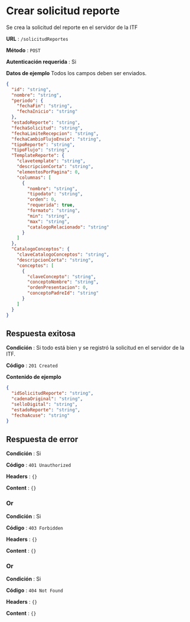 # Crear solicitud reporte

Se crea la solicitud del reporte en el servidor de la ITF

**URL** : `/solicitudReportes`

**Método** : `POST`

**Autenticación requerida** : Si

**Datos de ejemplo** Todos los campos deben ser enviados.

```json
{
  "id": "string",
  "nombre": "string",
  "periodo": {
    "fechaFin": "string",
    "fechaInicio": "string"
  },
  "estadoReporte": "string",
  "fechaSolicitud": "string",
  "fechaLimiteRecepcion": "string",
  "fechaCambioFlujoEnvio": "string",
  "tipoReporte": "string",
  "tipoFlujo": "string",
  "TemplateReporte": {
    "clavetemplate": "string",
    "descripcionCorta": "string",
    "elementosPorPagina": 0,
    "columnas": [
      {
        "nombre": "string",
        "tipodato": "string",
        "orden": 0,
        "requerida": true,
        "formato": "string",
        "min": "string",
        "max": "string",
        "catalogoRelacionado": "string"
      }
    ]
  },
  "CatalogoConceptos": {
    "claveCatalogoConceptos": "string",
    "descripcionCorta": "string",
    "conceptos": [
      {
        "claveConcepto": "string",
        "conceptoNombre": "string",
        "ordenPresentacion": 0,
        "conceptoPadreId": "string"
      }
    ]
  }
}
```

## Respuesta exitosa

**Condición** : Si todo está bien y se registró la solicitud en el servidor de la ITF.

**Código** : `201 Created`

**Contenido de ejemplo**

```json
{
  "idSolicitudReporte": "string",
  "cadenaOriginal": "string",
  "selloDigital": "string",
  "estadoReporte": "string",
  "fechaAcuse": "string"
}
```

## Respuesta de error

**Condición** : Si

**Código** : `401 Unauthorized`

**Headers** : `{}`

**Content** : `{}`

### Or

**Condición** : Si

**Código** : `403 Forbidden`

**Headers** : `{}`

**Content** : `{}`

### Or

**Condición** : Si

**Código** : `404 Not Found`

**Headers** : `{}`

**Content** : `{}`